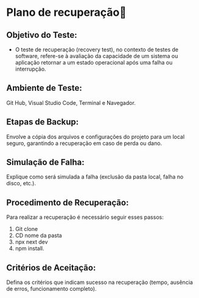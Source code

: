 # Plano de recuperação📝

## Objetivo do Teste: 
- O teste de recuperação (recovery test), no contexto de testes de software, refere-se à avaliação da capacidade de um sistema ou aplicação retornar a um estado operacional após uma falha ou interrupção.

## Ambiente de Teste:
Git Hub, Visual Studio Code, Terminal e Navegador.

## Etapas de Backup:
Envolve a cópia dos arquivos e configurações do projeto para um local seguro, garantindo a recuperação em caso de perda ou dano.

## Simulação de Falha:
Explique como será simulada a falha (exclusão da pasta local,
falha no disco, etc.).

## Procedimento de Recuperação:
Para realizar a recuperação é necessário seguir esses passos:
1.  Git clone
2.  CD nome da pasta
3.  npx next dev
4.  npm install.

## Critérios de Aceitação:
Defina os critérios que indicam sucesso na recuperação (tempo,
ausência de erros, funcionamento completo).
